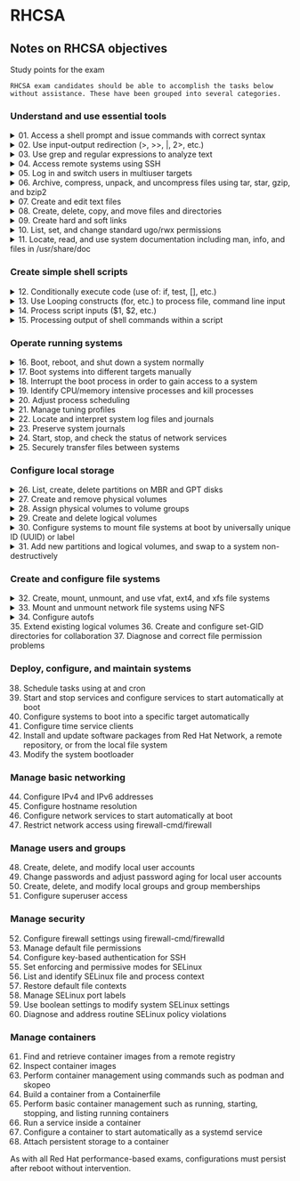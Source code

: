 # RHCSA
## Notes on RHCSA objectives

Study points for the exam

    RHCSA exam candidates should be able to accomplish the tasks below without assistance. These have been grouped into several categories.
### Understand and use essential tools

<details>
    <summary>01. Access a shell prompt and issue commands with correct syntax</summary>
    
    - terminal app
    - tty through ctl+alt+f1-f6
</details>    
<details>
    <summary>02. Use input-output redirection (>, >>, |, 2>, etc.)</summary>
</details>
<details>
    <summary>03. Use grep and regular expressions to analyze text</summary>
</details>
<details>
    <summary>04. Access remote systems using SSH</summary>
</details>
<details>
    <summary>05. Log in and switch users in multiuser targets</summary>
</details>
<details>
    <summary>06. Archive, compress, unpack, and uncompress files using tar, star, gzip, and bzip2</summary>
    
    - _file_
    - *stat*
    - RHEL supports seven types of files: 
      -regular, any file that begins with (-)
      -directory, 
      -block special device, 
      -character special device, 
      -symbolic link,
      -named pipe, and 
      -socket.
    
</details>
<details>
    <summary>07. Create and edit text files</summary>
    
    - master vim
    - File and Directory Operations
     - Create, 
      - _touch_
      - _cat_ >
      - _mkdir_
    
</details>
<details>
    <summary>08. Create, delete, copy, and move files and directories</summary>
    
    Display contents
      - _ls_
      - _cat_
      -_tac_
      - _head_
      - _tail_
      - _wc_
     - Copy Files and Directories
      - _cp_ -i (warn before overwriting)
     - Moving and Renaming
      - _mv_
     - Revove files
      - _rm_
     - Remove Directories
      - _rmdir_
</details>
<details>
    <summary>09. Create hard and soft links</summary>
    
    - File Linking
      - Hard Link, using the same inode #
       - _ln_
      - Soft Link, aka symlink, seperate files
</details>
<details>
    <summary>10. List, set, and change standard ugo/rwx permissions</summary>
    
    - _ls -l_
    - _cmod_ 
</details>
<details>
    <summary>11. Locate, read, and use system documentation including man, info, and files in /usr/share/doc</summary>
</details>    

### Create simple shell scripts

<details>
    <summary>12. Conditionally execute code (use of: if, test, [], etc.)</summary>
</details>
<details>
    <summary>13. Use Looping constructs (for, etc.) to process file, command line input</summary>
</details>
<details>
    <summary>14. Process script inputs ($1, $2, etc.)</summary>
</details>
<details>
    <summary>15. Processing output of shell commands within a script</summary>
</details>

### Operate running systems

<details>
    <summary>16. Boot, reboot, and shut down a system normally</summary>
</details>    
<details>
    <summary>17. Boot systems into different targets manually</summary>
</details>
<details>
    <summary>18. Interrupt the boot process in order to gain access to a system</summary>
    
</details>
<details>
    <summary>19. Identify CPU/memory intensive processes and kill processes</summary>
</details>
<details>
    <summary>20. Adjust process scheduling</summary>
    
</details>
<details>
    <summary>21. Manage tuning profiles</summary>
    
</details>
<details>
    <summary>22. Locate and interpret system log files and journals</summary>
    
</details>
<details>
    <summary>23. Preserve system journals</summary>
</details>    
<details>
    <summary>24. Start, stop, and check the status of network services</summary>
</details>
<details>
    <summary>25. Securely transfer files between systems</summary>
</details>    

### Configure local storage

<details>
    <summary>26. List, create, delete partitions on MBR and GPT disks</summary>
    
    
</details>
<details>
    <summary>27. Create and remove physical volumes</summary>


</details>
<details>
    <summary>28. Assign physical volumes to volume groups</summary>
    
</details>    
<details>
    <summary>29. Create and delete logical volumes</summary>
    
</details>   
<details>
    <summary>30. Configure systems to mount file systems at boot by universally unique ID (UUID) or label</summary>
    
    
</details>
<details>
    <summary>31. Add new partitions and logical volumes, and swap to a system non-destructively</summary>
    
</details>    

### Create and configure file systems

<details>
    <summary>32. Create, mount, unmount, and use vfat, ext4, and xfs file systems</summary>

</details>    
<details>
    <summary>33. Mount and unmount network file systems using NFS</summary>
    
    
</details>
<details>
    <summary>34. Configure autofs</summary>
    
</details>    
35. Extend existing logical volumes
36. Create and configure set-GID directories for collaboration
37. Diagnose and correct file permission problems

### Deploy, configure, and maintain systems

38. Schedule tasks using at and cron
39. Start and stop services and configure services to start automatically at boot
40. Configure systems to boot into a specific target automatically
41. Configure time service clients
42. Install and update software packages from Red Hat Network, a remote repository, or from the local file system
43. Modify the system bootloader

### Manage basic networking

44. Configure IPv4 and IPv6 addresses
45. Configure hostname resolution
46. Configure network services to start automatically at boot
47. Restrict network access using firewall-cmd/firewall

### Manage users and groups

48. Create, delete, and modify local user accounts
49. Change passwords and adjust password aging for local user accounts
50. Create, delete, and modify local groups and group memberships
51. Configure superuser access

### Manage security

52. Configure firewall settings using firewall-cmd/firewalld
53. Manage default file permissions
54. Configure key-based authentication for SSH
55. Set enforcing and permissive modes for SELinux
56. List and identify SELinux file and process context
57. Restore default file contexts
58. Manage SELinux port labels
59. Use boolean settings to modify system SELinux settings
60. Diagnose and address routine SELinux policy violations

### Manage containers

61. Find and retrieve container images from a remote registry
62. Inspect container images
63. Perform container management using commands such as podman and skopeo
64. Build a container from a Containerfile
65. Perform basic container management such as running, starting, stopping, and listing running containers
66. Run a service inside a container
67. Configure a container to start automatically as a systemd service
68. Attach persistent storage to a container

As with all Red Hat performance-based exams, configurations must persist after reboot without intervention.
